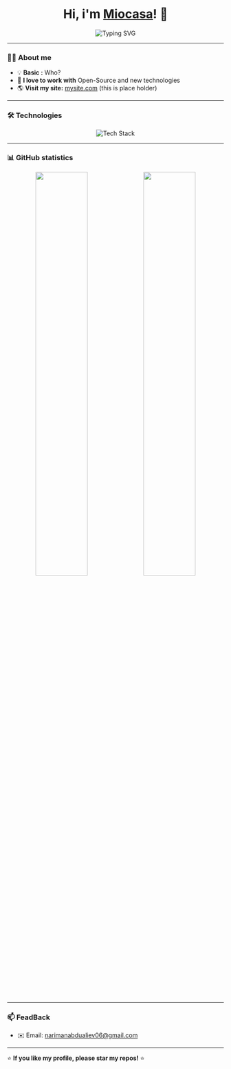 <h1 align="center">Hi, i'm <a href="https://github.com/Miocasa">Miocasa</a>! 👋</h1>

<p align="center">
  <img src="https://readme-typing-svg.herokuapp.com?size=22&color=F79400&width=600&lines=CPP,+C+and+Arduino+programmer;I+love+Open-Source+projects:" alt="Typing SVG" />
</p>

---

### 👨‍💻 About me  
- 💡 **Basic :** Who?
- 🎯 **I love to work with** Open-Source and new technologies
- 🌎 **Visit my site:** [mysite.com](https://mysite.com) (this is place holder)

---

### 🛠️ Technologies
<p align="center">
  <img src="https://skillicons.dev/icons?i=linux,c,cpp,arduino,git,github,html,obsidian" alt="Tech Stack" />
</p>

---

### 📊 GitHub statistics
<p align="center">
  <img src="https://github-readme-stats.vercel.app/api?username=Miocasa&show_icons=true&theme=radical" width="49%" />
  <img src="https://github-readme-streak-stats.herokuapp.com/?user=Miocasa&theme=radical" width="49%" />
</p>

---

### 📫 FeadBack
- ✉️ Email: [narimanabdualiev06@gmail.com](mailto:narimanabdualiev06@gmail.com)   

---

⭐ **If you like my profile, please star my repos!** ⭐
